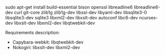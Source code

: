 


sudo apt-get install build-essential bison openssl libreadline6 libreadline6-dev curl git-core zlib1g zlib1g-dev libssl-dev libyaml-dev libsqlite3-0 libsqlite3-dev sqlite3 libxml2-dev libxslt-dev autoconf libc6-dev ncurses-dev libxslt-dev libxml2-dev libqtwebkit-dev

Requirements description:

* Capybara-webkit: libqtwebkit-dev
* Nokogiri: libxslt-dev libxml2-dev

